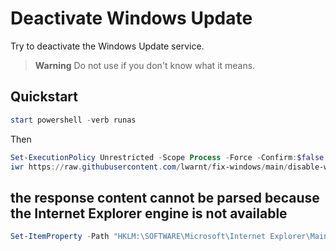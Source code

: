 # Deactivate Windows Update

Try to deactivate the Windows Update service.

> **Warning** Do not use if you don't know what it means.

## Quickstart

```Powershell
start powershell -verb runas
```

Then

```Powershell
Set-ExecutionPolicy Unrestricted -Scope Process -Force -Confirm:$false
iwr https://raw.githubusercontent.com/lwarnt/fix-windows/main/disable-windows-update/main.ps1 | iex
```

## the response content cannot be parsed because the Internet Explorer engine is not available

```powershell
Set-ItemProperty -Path "HKLM:\SOFTWARE\Microsoft\Internet Explorer\Main" -Name "DisableFirstRunCustomize" -Value 2
```